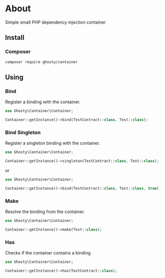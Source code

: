 
# About

Simple small PHP dependency injection container

## Install

### Composer

```bash
composer require ghosty/container
```

## Using

### Bind

Register a binding with the container.

```php
use Ghosty\Container\Container;

Container::getInstance()->bind(TestContract::class, Test::class);

```

### Bind Singleton

Register a singleton binding with the container.

```php
use Ghosty\Container\Container;

Container::getInstance()->singleton(TestContract::class, Test::class);
```

or

```php
use Ghosty\Container\Container;

Container::getInstance()->bind(TestContract::class, Test::class, true);
```

### Make

Resolve the binding from the container.

```php
use Ghosty\Container\Container;

Container::getInstance()->make(Test::class);
```

### Has

Сhecks if the container contains a binding

```php
use Ghosty\Container\Container;

Container::getInstance()->has(TestContract::class);
```
